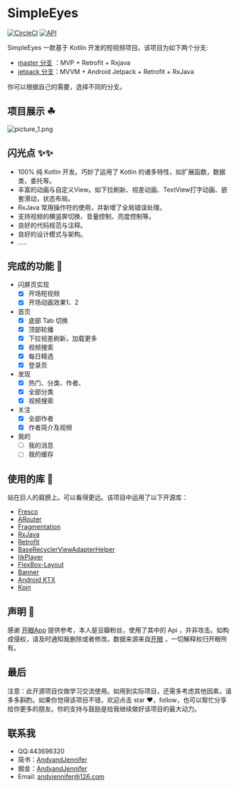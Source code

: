 # SimpleEyes

[![CircleCI](https://circleci.com/gh/AndyJennifer/SimpleEyes.svg?style=shield)](https://circleci.com/gh/AndyJennifer/SimpleEyes)
[![API](https://img.shields.io/badge/API-21%2B-brightgreen.svg?style=flat)](https://android-arsenal.com/api?level=21)

SimpleEyes 一款基于 Kotlin 开发的短视频项目。该项目为如下两个分支:

- [master 分支](https://github.com/AndyJennifer/SimpleEyes/tree/master) ：MVP + Retrofit + Rxjava
- [jetpack 分支](https://github.com/AndyJennifer/SimpleEyes/tree/simpleeyes-jetpack)：MVVM + Android Jetpack + Retrofit + RxJava 

你可以根据自己的需要，选择不同的分支。

## 项目展示 ☘

![picture_1.png](https://upload-images.jianshu.io/upload_images/2824145-9c4c8943bc9eebc7.png?imageMogr2/auto-orient/strip%7CimageView2/2/w/1240)

## 闪光点 ✨✨

- 100% 纯 Kotlin 开发。巧妙了运用了 Kotlin 的诸多特性，如扩展函数，数据类，委托等。
- 丰富的动画与自定义View。如下拉刷新、视差动画、TextView打字动画、嵌套滑动，状态布局。
- RxJava 常用操作符的使用，并新增了全局错误处理。
- 支持视频的横竖屏切换、音量控制、亮度控制等。
- 良好的代码规范与注释。
- 良好的设计模式与架构。
- .....

## 完成的功能  💼

- 闪屏页实现
  - [x] 开场短视频
  - [x] 开场动画效果1、2
- 首页
  - [x] 底部 Tab 切换
  - [x] 顶部轮播
  - [x] 下拉视差刷新，加载更多
  - [x] 视频搜索
  - [x] 每日精选
  - [x] 登录页
- 发现
  - [x] 热门、分类、作者、
  - [x] 全部分类
  - [x] 视频搜索
- 关注
  - [x] 全部作者
  - [x] 作者简介及视频
- 我的
  - [ ] 我的消息
  - [ ] 我的缓存

## 使用的库 💪

站在巨人的肩膀上。可以看得更远。该项目中运用了以下开源库：

- [Fresco](https://github.com/facebook/fresco)
- [ARouter](https://github.com/alibaba/ARouter)
- [Fragmentation](https://github.com/YoKeyword/Fragmentation)
- [RxJava](https://github.com/ReactiveX/RxJava)
- [Retrofit](https://github.com/square/retrofit)
- [BaseRecyclerViewAdapterHelper](https://github.com/CymChad/BaseRecyclerViewAdapterHelper)
- [IjkPlayer](https://github.com/Bilibili/ijkplayer)
- [FlexBox-Layout](https://github.com/google/flexbox-layout)
- [Banner](https://github.com/youth5201314/banner)
- [Android KTX](https://developer.android.google.cn/kotlin/ktx)
- [Koin](https://github.com/InsertKoinIO/koin)

## 声明 📢

感谢 [开眼App](http://www.kaiyanapp.com) 提供参考，本人是豆瓣粉丝，使用了其中的 Api ，并非攻击。如构成侵权，请及时通知我删除或者修改。数据来源来自[开眼](https://www.kaiyanapp.com/) ，一切解释权归开眼所有。

## 最后

注意：此开源项目仅做学习交流使用。如用到实际项目，还需多考虑其他因素，请多多斟酌。如果你觉得该项目不错，欢迎点击 star ❤️，follow，也可以帮忙分享给你更多的朋友。你的支持与鼓励是给我继续做好该项目的最大动力。

## 联系我

- QQ:443696320
- 简书：[AndyandJennifer](https://www.jianshu.com/users/921c778fb5e1/timeline)
- 掘金：[AndyandJennifer](https://juejin.im/user/5acc1ea06fb9a028bc2e0fc1)
- Email: [andyjennifer@126.com](andyjennifer@126.com)
